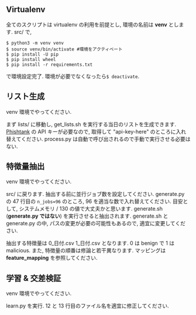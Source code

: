 ## Virtualenv
全てのスクリプトは virtualenv の利用を前提とし, 環境の名前は **venv** とします. src/ で,

    $ python3 -m venv venv
    $ source venv/bin/activate #環境をアクティベート
    $ pip install -U pip
    $ pip install wheel
    $ pip install -r requirements.txt

で環境設定完了.
環境が必要でなくなったら`$ deactivate`.

## リスト生成

venv 環境でやってください.

まず lists/ に移動し, get_lists.sh を実行する当日のリストを生成できます.
[Phishtank](https://phishtank.com) の API キーが必要なので, 取得して "api-key-here" のところに入れ替えてください.
process.py は自動で呼び出されるので手動で実行させる必要はない.

## 特徴量抽出

venv 環境でやってください.

src/ に戻ります.
抽出する前に並行ジョブ数を設定してください.
generate.py の 47 行目の `n_jobs=96` のところ, 96 を適当な数で入れ替えてください.
目安として, システムメモリ / 130 の値で大丈夫かと思います.
generate.sh (**generate.py ではない**) を実行させると抽出されます.
generate.sh と generate.py の中, パスの変更が必要の可能性もあるので, 適宜に変更してください.

抽出する特徴量は 0_日付.csv 1_日付.csv となります.
0 は benign で 1 は malicious.
また, 特徴量の順番は修論と若干異なります.
マッピングは **feature_mapping** を参照してください.

## 学習 & 交差検証
venv 環境でやってください.

learn.py を実行.
12 と 13 行目のファイル名を適宜に修正してください.
